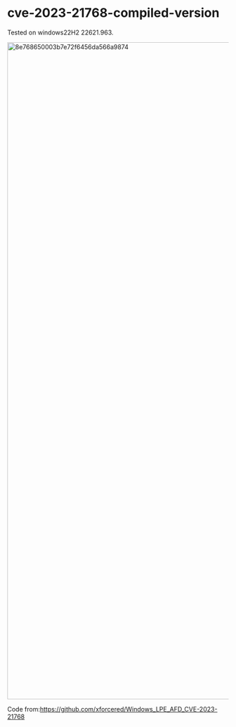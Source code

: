 # cve-2023-21768-compiled-version 
Tested on windows22H2 22621.963.

<img width="1495" alt="8e768650003b7e72f6456da566a9874" src="https://user-images.githubusercontent.com/70927349/224218085-51173f33-d596-4b47-8a09-ad5829f652fd.png">

Code from:https://github.com/xforcered/Windows_LPE_AFD_CVE-2023-21768
